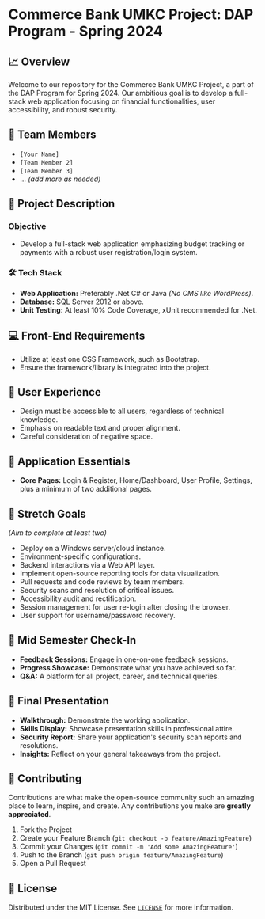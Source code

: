 # Commerce Bank UMKC Project: DAP Program - Spring 2024

## 📈 Overview
Welcome to our repository for the Commerce Bank UMKC Project, a part of the DAP Program for Spring 2024. Our ambitious goal is to develop a full-stack web application focusing on financial functionalities, user accessibility, and robust security.

## 👥 Team Members
- `[Your Name]`
- `[Team Member 2]`
- `[Team Member 3]`
- ... *(add more as needed)*

## 🌟 Project Description
### Objective
- Develop a full-stack web application emphasizing budget tracking or payments with a robust user registration/login system.

### 🛠️ Tech Stack
- **Web Application:** Preferably .Net C# or Java *(No CMS like WordPress)*.
- **Database:** SQL Server 2012 or above.
- **Unit Testing:** At least 10% Code Coverage, xUnit recommended for .Net.

## 💻 Front-End Requirements
- Utilize at least one CSS Framework, such as Bootstrap.
- Ensure the framework/library is integrated into the project.

## 🎨 User Experience
- Design must be accessible to all users, regardless of technical knowledge.
- Emphasis on readable text and proper alignment.
- Careful consideration of negative space.

## 📃 Application Essentials
- **Core Pages:** Login & Register, Home/Dashboard, User Profile, Settings, plus a minimum of two additional pages.

## 🚀 Stretch Goals
*(Aim to complete at least two)*
- Deploy on a Windows server/cloud instance.
- Environment-specific configurations.
- Backend interactions via a Web API layer.
- Implement open-source reporting tools for data visualization.
- Pull requests and code reviews by team members.
- Security scans and resolution of critical issues.
- Accessibility audit and rectification.
- Session management for user re-login after closing the browser.
- User support for username/password recovery.

## 📅 Mid Semester Check-In
- **Feedback Sessions:** Engage in one-on-one feedback sessions.
- **Progress Showcase:** Demonstrate what you have achieved so far.
- **Q&A:** A platform for all project, career, and technical queries.

## 🎤 Final Presentation
- **Walkthrough:** Demonstrate the working application.
- **Skills Display:** Showcase presentation skills in professional attire.
- **Security Report:** Share your application's security scan reports and resolutions.
- **Insights:** Reflect on your general takeaways from the project.

## 🤝 Contributing
Contributions are what make the open-source community such an amazing place to learn, inspire, and create. Any contributions you make are **greatly appreciated**.

1. Fork the Project
2. Create your Feature Branch (`git checkout -b feature/AmazingFeature`)
3. Commit your Changes (`git commit -m 'Add some AmazingFeature'`)
4. Push to the Branch (`git push origin feature/AmazingFeature`)
5. Open a Pull Request

## 📜 License
Distributed under the MIT License. See [`LICENSE`](LICENSE) for more information.
